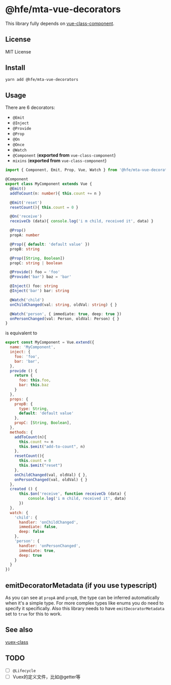 # @hfe/mta-vue-decorators

This library fully depends on [vue-class-component](https://github.com/vuejs/vue-class-component).

## License

MIT License

## Install

```bash
yarn add @hfe/mta-vue-decorators
```

## Usage

There are 6 decorators:

* `@Emit`
* `@Inject`
* `@Provide`
* `@Prop`
* `@On`
* `@Once`
* `@Watch`
* `@Component` (**exported from** `vue-class-component`)
* `mixins` (**exported from** `vue-class-component`)

```typescript
import { Component, Emit, Prop, Vue, Watch } from '@hfe/mta-vue-decorators'

@Component
export class MyComponent extends Vue {
  @Emit()
  addToCount(n: number){ this.count += n }

  @Emit('reset')
  resetCount(){ this.count = 0 }

  @On('receive')
  receiveCb (data){ console.log('i m child, received it', data) }

  @Prop()
  propA: number

  @Prop({ default: 'default value' })
  propB: string

  @Prop([String, Boolean])
  propC: string | boolean

  @Provide() foo = 'foo'
  @Provide('bar') baz = 'bar'

  @Inject() foo: string
  @Inject('bar') bar: string

  @Watch('child')
  onChildChanged(val: string, oldVal: string) { }

  @Watch('person', { immediate: true, deep: true })
  onPersonChanged(val: Person, oldVal: Person) { }
}

```

is equivalent to

```js
export const MyComponent = Vue.extend({
  name: 'MyComponent',
  inject: {
    foo: 'foo',
    bar: 'bar',
  },
  provide () {
    return {
      foo: this.foo,
      bar: this.baz
    }
  },
  props: {
    propB: {
      type: String,
      default: 'default value'
    },
    propC: [String, Boolean],
  },
  methods: {
    addToCount(n){
      this.count += n
      this.$emit("add-to-count", n)
    },
    resetCount(){
      this.count = 0
      this.$emit("reset")
    },
    onChildChanged(val, oldVal) { },
    onPersonChanged(val, oldVal) { }
  },
  created () {
      this.$on('receive', function receiveCb (data) {
          console.log('i m child, received it', data)
      })
  },
  watch: {
    'child': {
      handler: 'onChildChanged',
      immediate: false,
      deep: false
    },
    'person': {
      handler: 'onPersonChanged',
      immediate: true,
      deep: true
    }
  }
})
```

## emitDecoratorMetadata (if you use typescript)

As you can see at `propA` and `propB`, the type can be inferred automatically when it's a simple type. For more complex types like enums you do need to specify it specifically.
Also this library needs to have `emitDecoratorMetadata` set to `true` for this to work.

## See also

[vuex-class](https://github.com/ktsn/vuex-class/)

## TODO
- [ ] `@Lifecycle`
- [ ] Vuex的定义文件，比如@getter等
